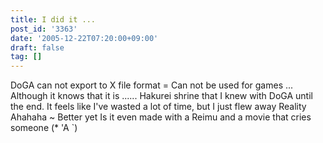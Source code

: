 ```yaml
---
title: I did it ...
post_id: '3363'
date: '2005-12-22T07:20:00+09:00'
draft: false
tag: []
---
```


DoGA can not export to X file format = Can not be used for games ... Although it knows that it is ...... Hakurei shrine that I knew with DoGA until the end. It feels like I've wasted a lot of time, but I just flew away Reality Ahahaha ~ Better yet Is it even made with a Reimu and a movie that cries someone (* 'A `)